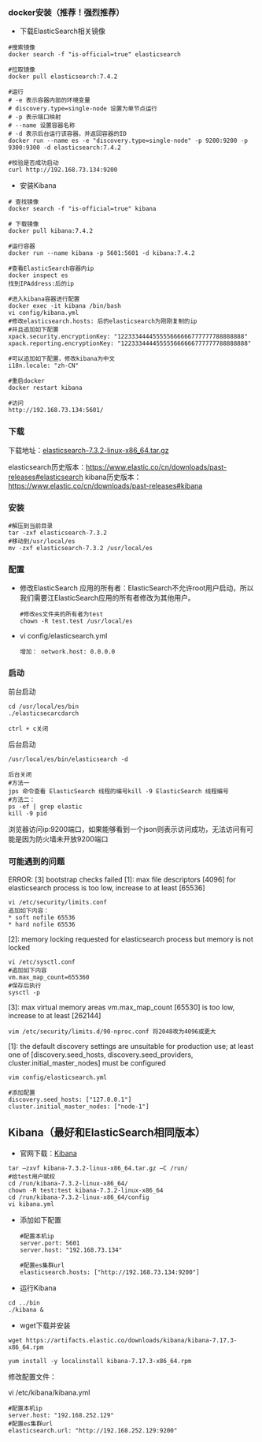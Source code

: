 ### docker安装（推荐！强烈推荐）

- 下载ElasticSearch相关镜像

```
#搜索镜像
docker search -f "is-official=true" elasticsearch

#拉取镜像
docker pull elasticsearch:7.4.2

#运行
# -e 表示容器内部的环境变量
# discovery.type=single-node 设置为单节点运行
# -p 表示端口映射
# --name 设置容器名称
# -d 表示后台运行该容器，并返回容器的ID
docker run --name es -e "discovery.type=single-node" -p 9200:9200 -p 9300:9300 -d elasticsearch:7.4.2

#校验是否成功启动
curl http://192.168.73.134:9200
```

- 安装Kibana

```
# 查找镜像
docker search -f "is-official=true" kibana

# 下载镜像
docker pull kibana:7.4.2

#运行容器
docker run --name kibana -p 5601:5601 -d kibana:7.4.2

#查看ElasticSearch容器内ip
docker inspect es
找到IPAddress:后的ip

#进入kibana容器进行配置
docker exec -it kibana /bin/bash
vi config/kibana.yml
#修改elasticsearch.hosts: 后的elasticsearch为刚刚复制的ip
#并且追加如下配置
xpack.security.encryptionKey: "122333444455555666666777777788888888"
xpack.reporting.encryptionKey: "122333444455555666666777777788888888"

#可以追加如下配置，修改kibana为中文
i18n.locale: "zh-CN"

#重启docker
docker restart kibana

#访问
http://192.168.73.134:5601/
```





### 下载

下载地址：[elasticsearch-7.3.2-linux-x86_64.tar.gz](https://artifacts.elastic.co/downloads/elasticsearch/elasticsearch-7.3.2-linux-x86_64.tar.gz)

elasticsearch历史版本：https://www.elastic.co/cn/downloads/past-releases#elasticsearch
kibana历史版本：https://www.elastic.co/cn/downloads/past-releases#kibana

### 安装

```
#解压到当前目录
tar -zxf elasticsearch-7.3.2
#移动到/usr/local/es
mv -zxf elasticsearch-7.3.2 /usr/local/es
```

### 配置

- 修改ElasticSearch 应用的所有者：ElasticSearch不允许root用户启动，所以我们需要江ElasticSearch应用的所有者修改为其他用户。

  ```
  #修改es文件夹的所有者为test
  chown -R test.test /usr/local/es
  ```

- vi config/elasticsearch.yml

  ```
  增加： network.host: 0.0.0.0
  ```

### 启动

前台启动

```
cd /usr/local/es/bin
./elasticsecarcdarch

ctrl + c关闭
```

后台启动

```
/usr/local/es/bin/elasticsearch -d

后台关闭
#方法一
jps 命令查看 ElasticSearch 线程的编号kill -9 ElasticSearch 线程编号
#方法二：
ps -ef | grep elastic
kill -9 pid
```

浏览器访问ip:9200端口，如果能够看到一个json则表示访问成功，无法访问有可能是因为防火墙未开放9200端口

### 可能遇到的问题

ERROR: [3] bootstrap checks failed
[1]: max file descriptors [4096] for elasticsearch process is too low, increase to at least [65536]

```
vi /etc/security/limits.conf
追加如下内容：
* soft nofile 65536
* hard nofile 65536
```

[2]: memory locking requested for elasticsearch process but memory is not locked

```
vi /etc/sysctl.conf
#追加如下内容
vm.max_map_count=655360
#保存后执行
sysctl -p
```

[3]: max virtual memory areas vm.max_map_count [65530] is too low, increase to at least [262144]

```
vim /etc/security/limits.d/90-nproc.conf 将2048改为4096或更大
```

[1]: the default discovery settings are unsuitable for production use; at least one of [discovery.seed_hosts, discovery.seed_providers, cluster.initial_master_nodes] must be configured

```
vim config/elasticsearch.yml

#添加配置
discovery.seed_hosts: ["127.0.0.1"]
cluster.initial_master_nodes: ["node-1"]
```





## Kibana（最好和ElasticSearch相同版本）

- 官网下载：[Kibana](https://www.elastic.co/cn/downloads/kibana)

```
tar –zxvf kibana-7.3.2-linux-x86_64.tar.gz –C /run/
#给test用户赋权
cd /run/kibana-7.3.2-linux-x86_64/
chown -R test:test kibana-7.3.2-linux-x86_64
cd /run/kibana-7.3.2-linux-x86_64/config
vi kibana.yml
```

- 添加如下配置

  ```
  #配置本机ip
  server.port: 5601
  server.host: "192.168.73.134"
  
  #配置es集群url
  elasticsearch.hosts: ["http://192.168.73.134:9200"]
  ```

- 运行Kibana

```
cd ../bin
./kibana &
```



- wget下载并安装

```
wget https://artifacts.elastic.co/downloads/kibana/kibana-7.17.3-x86_64.rpm

yum install -y localinstall kibana-7.17.3-x86_64.rpm
```

修改配置文件：

vi /etc/kibana/kibana.yml

```
#配置本机ip
server.host: "192.168.252.129"
#配置es集群url
elasticsearch.url: "http://192.168.252.129:9200"
```

